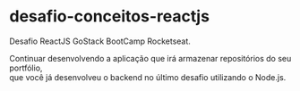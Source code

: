 # desafio-conceitos-reactjs

Desafio ReactJS GoStack BootCamp Rocketseat.<br>

Continuar desenvolvendo a aplicação que irá armazenar repositórios do seu portfólio, <br>
que você já desenvolveu o backend no último desafio utilizando o Node.js.
